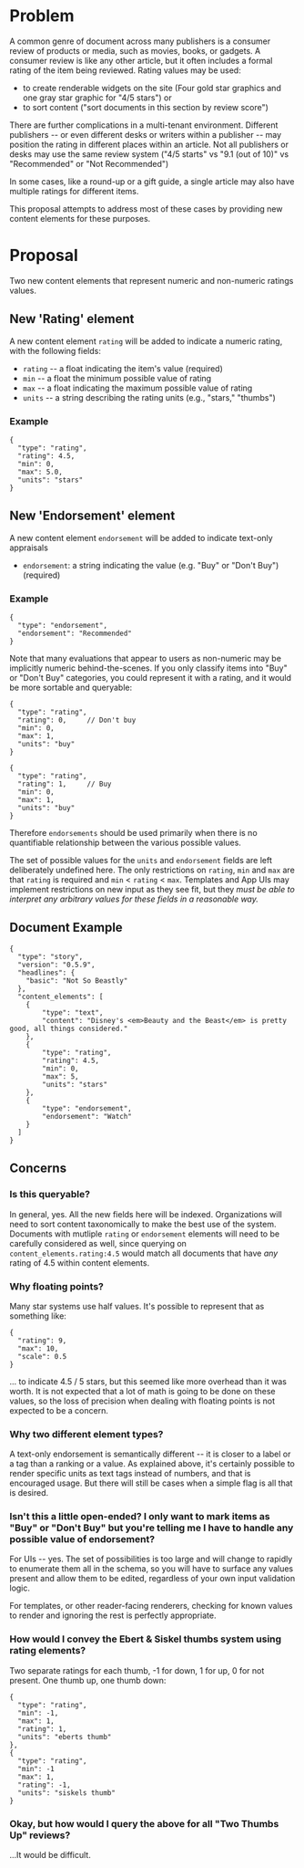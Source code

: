 # Problem

A common genre of document across many publishers is a consumer review of products or media, such as movies, books, or gadgets. A consumer review is like any other article, but it often includes a formal rating of the item being reviewed. Rating values may be used:
* to create renderable widgets on the site (Four gold star graphics and one gray star graphic for "4/5 stars") or
* to sort content ("sort documents in this section by review score")

There are further complications in a multi-tenant environment. Different publishers -- or even different desks or writers within a publisher -- may position the rating in different places within an article. Not all publishers or desks may use the same review system ("4/5 starts" vs "9.1 (out of 10)" vs "Recommended" or "Not Recommended")

In some cases, like a round-up or a gift guide, a single article may also have multiple ratings for different items.

This proposal attempts to address most of these cases by providing new content elements for these purposes.

# Proposal

Two new content elements that represent numeric and non-numeric ratings values.

## New 'Rating' element

A new content element `rating` will be added to indicate a numeric rating, with the following fields:

* `rating` -- a float indicating the item's value (required)
* `min` -- a float the minimum possible value of rating
* `max` -- a float indicating the maximum possible value of rating
* `units` -- a string describing the rating units (e.g., "stars," "thumbs")

### Example
```
{
  "type": "rating",
  "rating": 4.5,
  "min": 0,
  "max": 5.0,
  "units": "stars"
}
```

## New 'Endorsement' element

A new content element `endorsement` will be added to indicate text-only appraisals

* `endorsement`: a string indicating the value (e.g. "Buy" or "Don't Buy") (required)


### Example
```
{
  "type": "endorsement",
  "endorsement": "Recommended"
}
```

Note that many evaluations that appear to users as non-numeric may be implicitly numeric behind-the-scenes. If you only classify items into "Buy" or "Don't Buy" categories, you could represent it with a rating, and it would be more sortable and queryable:

```
{
  "type": "rating",
  "rating": 0,     // Don't buy
  "min": 0,
  "max": 1,
  "units": "buy"
}

{
  "type": "rating",
  "rating": 1,     // Buy
  "min": 0,
  "max": 1,
  "units": "buy"
}

```

Therefore `endorsements` should be used primarily when there is no quantifiable relationship between the various possible values.

The set of possible values for the `units` and `endorsement` fields are left deliberately undefined here.  The only restrictions on `rating`, `min` and `max` are that `rating` is required and `min` < `rating` < `max`. Templates and App UIs may implement restrictions on new input as they see fit, but they *must be able to interpret any arbitrary values for these fields in a reasonable way.*


## Document Example

```
{
  "type": "story",
  "version": "0.5.9",
  "headlines": {
    "basic": "Not So Beastly"
  },
  "content_elements": [
    {
        "type": "text",
        "content": "Disney's <em>Beauty and the Beast</em> is pretty good, all things considered."
    },
    {
        "type": "rating",
        "rating": 4.5,
        "min": 0,
        "max": 5,
        "units": "stars"
    },
    {
        "type": "endorsement",
        "endorsement": "Watch"
    }
  ]
}
```

## Concerns


### Is this queryable?

In general, yes.  All the new fields here will be indexed. Organizations will need to sort content taxonomically to make the best use of the system.  Documents with mutliple `rating` or `endorsement` elements will need to be carefully considered as well, since querying on `content_elements.rating:4.5` would match all documents that have *any* rating of 4.5 within content elements.


### Why floating points?

Many star systems use half values.  It's possible to represent that as something like:

```
{
  "rating": 9,
  "max": 10,
  "scale": 0.5
}
```
... to indicate 4.5 / 5 stars, but this seemed like more overhead than it was worth.  It is not expected that a lot of math is going to be done on these values, so the loss of precision when dealing with floating points is not expected to be a concern.


### Why two different element types?

A text-only endorsement is semantically different -- it is closer to a label or a tag than a ranking or a value. As explained above, it's certainly possible to render specific units as text tags instead of numbers, and that is encouraged usage.  But there will still be cases when a simple flag is all that is desired.


### Isn't this a little open-ended? I only want to mark items as "Buy" or "Don't Buy" but you're telling me I have to handle any possible value of endorsement?

For UIs -- yes. The set of possibilities is too large and will change to rapidly to enumerate them all in the schema, so you will have to surface any values present and allow them to be edited, regardless of your own input validation logic.

For templates, or other reader-facing renderers, checking for known values to render and ignoring the rest is perfectly appropriate.

### How would I convey the Ebert & Siskel thumbs system using rating elements?

Two separate ratings for each thumb, -1 for down, 1 for up, 0 for not present. One thumb up, one thumb down:

```
{
  "type": "rating",
  "min": -1,
  "max": 1,
  "rating": 1,
  "units": "eberts thumb"
},
{
  "type": "rating",
  "min": -1
  "max": 1,
  "rating": -1,
  "units": "siskels thumb"
}
```

### Okay, but how would I query the above for all "Two Thumbs Up" reviews?

...It would be difficult.
